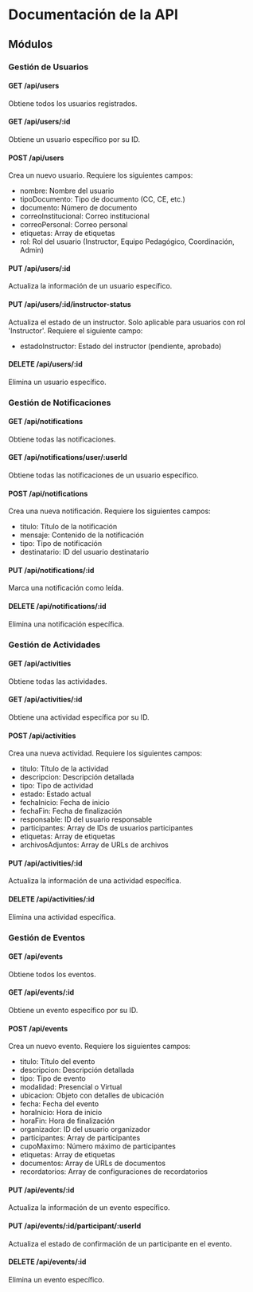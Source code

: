 # Documentación de la API

## Módulos

### Gestión de Usuarios

#### GET /api/users
Obtiene todos los usuarios registrados.

#### GET /api/users/:id
Obtiene un usuario específico por su ID.

#### POST /api/users
Crea un nuevo usuario. Requiere los siguientes campos:
- nombre: Nombre del usuario
- tipoDocumento: Tipo de documento (CC, CE, etc.)
- documento: Número de documento
- correoInstitucional: Correo institucional
- correoPersonal: Correo personal
- etiquetas: Array de etiquetas
- rol: Rol del usuario (Instructor, Equipo Pedagógico, Coordinación, Admin)

#### PUT /api/users/:id
Actualiza la información de un usuario específico.

#### PUT /api/users/:id/instructor-status
Actualiza el estado de un instructor. Solo aplicable para usuarios con rol 'Instructor'. Requiere el siguiente campo:
- estadoInstructor: Estado del instructor (pendiente, aprobado)

#### DELETE /api/users/:id
Elimina un usuario específico.

### Gestión de Notificaciones

#### GET /api/notifications
Obtiene todas las notificaciones.

#### GET /api/notifications/user/:userId
Obtiene todas las notificaciones de un usuario específico.

#### POST /api/notifications
Crea una nueva notificación. Requiere los siguientes campos:
- titulo: Título de la notificación
- mensaje: Contenido de la notificación
- tipo: Tipo de notificación
- destinatario: ID del usuario destinatario

#### PUT /api/notifications/:id
Marca una notificación como leída.

#### DELETE /api/notifications/:id
Elimina una notificación específica.

### Gestión de Actividades

#### GET /api/activities
Obtiene todas las actividades.

#### GET /api/activities/:id
Obtiene una actividad específica por su ID.

#### POST /api/activities
Crea una nueva actividad. Requiere los siguientes campos:
- titulo: Título de la actividad
- descripcion: Descripción detallada
- tipo: Tipo de actividad
- estado: Estado actual
- fechaInicio: Fecha de inicio
- fechaFin: Fecha de finalización
- responsable: ID del usuario responsable
- participantes: Array de IDs de usuarios participantes
- etiquetas: Array de etiquetas
- archivosAdjuntos: Array de URLs de archivos

#### PUT /api/activities/:id
Actualiza la información de una actividad específica.

#### DELETE /api/activities/:id
Elimina una actividad específica.

### Gestión de Eventos

#### GET /api/events
Obtiene todos los eventos.

#### GET /api/events/:id
Obtiene un evento específico por su ID.

#### POST /api/events
Crea un nuevo evento. Requiere los siguientes campos:
- titulo: Título del evento
- descripcion: Descripción detallada
- tipo: Tipo de evento
- modalidad: Presencial o Virtual
- ubicacion: Objeto con detalles de ubicación
- fecha: Fecha del evento
- horaInicio: Hora de inicio
- horaFin: Hora de finalización
- organizador: ID del usuario organizador
- participantes: Array de participantes
- cupoMaximo: Número máximo de participantes
- etiquetas: Array de etiquetas
- documentos: Array de URLs de documentos
- recordatorios: Array de configuraciones de recordatorios

#### PUT /api/events/:id
Actualiza la información de un evento específico.

#### PUT /api/events/:id/participant/:userId
Actualiza el estado de confirmación de un participante en el evento.

#### DELETE /api/events/:id
Elimina un evento específico.